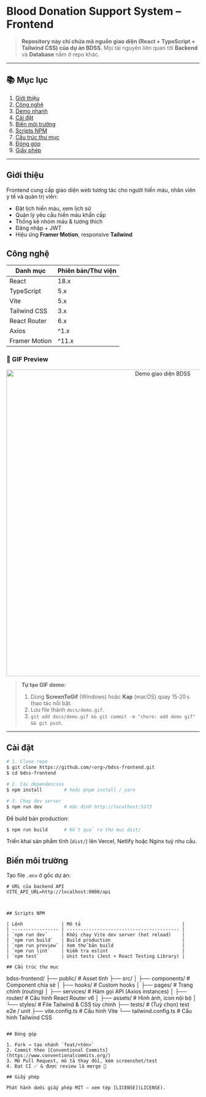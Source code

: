 # Blood Donation Support System – **Frontend**

> **Repository này chỉ chứa mã nguồn giao diện (React + TypeScript + Tailwind CSS) của dự án BDSS.**
> Mọi tài nguyên liên quan tới **Backend** và **Database** nằm ở repo khác.

---

## 📚 Mục lục

1. [Giới thiệu](#giới-thiệu)
2. [Công nghệ](#công-nghệ)
3. [Demo nhanh](#demo-nhanh)
4. [Cài đặt](#cài-đặt)
5. [Biến môi trường](#biến-môi-trường)
6. [Scripts NPM](#scripts-npm)
7. [Cấu trúc thư mục](#cấu-trúc-thư-mục)
8. [Đóng góp](#đóng-góp)
9. [Giấy phép](#giấy-phép)

---

## Giới thiệu

Frontend cung cấp giao diện web tương tác cho người hiến máu, nhân viên y tế và quản trị viên:

* Đặt lịch hiến máu, xem lịch sử
* Quản lý yêu cầu hiến máu khẩn cấp
* Thống kê nhóm máu & tương thích
* Đăng nhập + JWT
* Hiệu ứng **Framer Motion**, responsive **Tailwind**

## Công nghệ

| Danh mục      | Phiên bản/Thư viện |
| ------------- | ------------------ |
| React         | 18.x               |
| TypeScript    | 5.x                |
| Vite          | 5.x                |
| Tailwind CSS  | 3.x                |
| React Router  | 6.x                |
| Axios         | ^1.x               |
| Framer Motion | ^11.x              |


### 🎥 GIF Preview

<p align="center">
  <img src="docs/demo.gif" alt="Demo giao diện BDSS" width="800"/>
</p>

> **Tự tạo GIF demo:**
>
> 1. Dùng **ScreenToGif** (Windows) hoặc **Kap** (macOS) quay 15‑20 s thao tác nổi bật.
> 2. Lưu file thành `docs/demo.gif`.
> 3. `git add docs/demo.gif && git commit -m "chore: add demo gif" && git push`.

---

## Cài đặt

```bash
# 1. Clone repo
$ git clone https://github.com/<org>/bdss-frontend.git
$ cd bdss-frontend

# 2. Cài dependencies
$ npm install        # hoặc pnpm install / yarn

# 3. Chạy dev server
$ npm run dev        # mặc định http://localhost:5173
```

Để build bản production:

```bash
$ npm run build      # Kết quả ra thư mục dist/
```

Triển khai sản phẩm tĩnh (`dist/`) lên Vercel, Netlify hoặc Nginx tuỳ nhu cầu.

## Biến môi trường

Tạo file `.env` ở gốc dự án:

```env
# URL của backend API
VITE_API_URL=http://localhost:0000/api



## Scripts NPM

| Lệnh              | Mô tả                                     |
| ----------------- | ----------------------------------------- |
| `npm run dev`     | Khởi chạy Vite dev server (hot reload)    |
| `npm run build`   | Build production                          |
| `npm run preview` | Xem thử bản build                         |
| `npm run lint`    | Kiểm tra eslint                           |
| `npm test`        | Unit tests (Jest + React Testing Library) |

## Cấu trúc thư mục

```
bdss-frontend/
├── public/               # Asset tĩnh
├── src/
│   ├── components/       # Component chia sẻ
│   ├── hooks/            # Custom hooks
│   ├── pages/            # Trang chính (routing)
│   ├── services/         # Hàm gọi API (Axios instances)
│   ├── router/           # Cấu hình React Router v6
│   ├── assets/           # Hình ảnh, icon nội bộ
│   └── styles/           # File Tailwind & CSS tùy chỉnh
├── tests/                # (Tuỳ chọn) test e2e / unit
├── vite.config.ts        # Cấu hình Vite
└── tailwind.config.ts    # Cấu hình Tailwind CSS
```

## Đóng góp

1. Fork → tạo nhánh `feat/<tên>`
2. Commit theo [Conventional Commits](https://www.conventionalcommits.org/)
3. Mở Pull Request, mô tả thay đổi, kèm screenshot/test
4. Đạt CI ✅ & được review là merge 🚀

## Giấy phép

Phát hành dưới giấy phép MIT – xem tệp [LICENSE](LICENSE).
